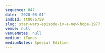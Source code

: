 ```yaml
---
sequence: 847
date: '2020-08-01'
imdbId: tt0076759
slug: star-wars-episode-iv-a-new-hope-1977
venue: null
venueNotes: null
medium: iTunes
mediumNotes: Special Edition
---
```



